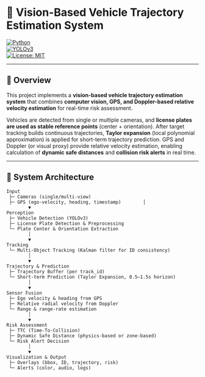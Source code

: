 # 🚗 Vision-Based Vehicle Trajectory Estimation System

[![Python](https://img.shields.io/badge/Python-3.9+-blue?logo=python)](https://www.python.org/)  
[![YOLOv3](https://img.shields.io/badge/YOLOv3-Object%20Detection-green)](https://pjreddie.com/darknet/yolo/)  
[![License: MIT](https://img.shields.io/badge/License-MIT-yellow.svg)](LICENSE)

---

## 📖 Overview

This project implements a **vision-based vehicle trajectory estimation system** that combines **computer vision, GPS, and Doppler-based relative velocity estimation** for real-time risk assessment.  

Vehicles are detected from single or multiple cameras, and **license plates are used as stable reference points** (center + orientation). After target tracking builds continuous trajectories, **Taylor expansion** (local polynomial approximation) is applied for short-term trajectory prediction. GPS and Doppler (or visual proxy) provide relative velocity estimation, enabling calculation of **dynamic safe distances** and **collision risk alerts** in real time.

---

## 🧱 System Architecture

```text
Input
 ├─ Cameras (single/multi-view)
 ├─ GPS (ego-velocity, heading, timestamp)        │
        ▼
Perception
 ├─ Vehicle Detection (YOLOv3)
 ├─ License Plate Detection & Preprocessing
 └─ Plate Center & Orientation Extraction
        │
        ▼
Tracking
 └─ Multi-Object Tracking (Kalman filter for ID consistency)
        │
        ▼
Trajectory & Prediction
 ├─ Trajectory Buffer (per track_id)
 └─ Short-term Prediction (Taylor Expansion, 0.5–1.5s horizon)
        │
        ▼
Sensor Fusion
 ├─ Ego velocity & heading from GPS
 ├─ Relative radial velocity from Doppler
 └─ Range & range-rate estimation
        │
        ▼
Risk Assessment
 ├─ TTC (Time-To-Collision)
 ├─ Dynamic Safe Distance (physics-based or zone-based)
 └─ Risk Alert Decision
        │
        ▼
Visualization & Output
 ├─ Overlays (bbox, ID, trajectory, risk)
 └─ Alerts (color, audio, logs)
```
